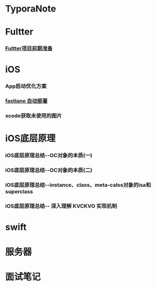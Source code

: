 # TyporaNote


# Fultter	
### [Fultter项目前期准备]()

# iOS
### App启动优化方案
### [fastlane 自动部署](http://www.hsdian.cn/?p=260)
### xcode获取未使用的图片

# iOS底层原理
### iOS底层原理总结--OC对象的本质(一)
### iOS底层原理总结--OC对象的本质(二)
### iOS底层原理总结--instance、class、meta-calss对象的isa和superclass
### iOS底层原理总结-- 深入理解 KVCKVO 实现机制
### 
### 

# swift
### 
### 
### 
### 
### 
### 
### 
### 
### 
### 
### 
### 


# 服务器	
### 
### 


# 面试笔记
### 
### 
### 
### 



